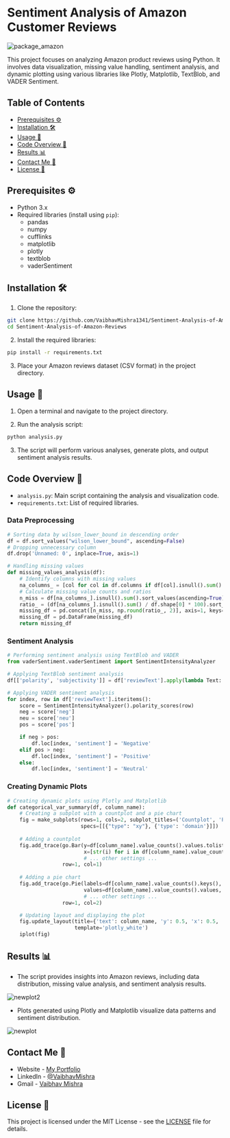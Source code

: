 # Sentiment Analysis of Amazon Customer Reviews

![package_amazon](https://github.com/VaibhavMishra1341/Sentiment-Analysis-of-Amazon-Reviews/assets/39896268/a7ea2d12-d534-4f37-9907-8bce0ab8e21c)

This project focuses on analyzing Amazon product reviews using Python. It involves data visualization, missing value handling, sentiment analysis, and dynamic plotting using various libraries like Plotly, Matplotlib, TextBlob, and VADER Sentiment.

## Table of Contents

- [Prerequisites ⚙️](#prerequisites)
- [Installation 🛠️](#installation)
- [Usage 🚀](#usage)
- [Code Overview 📝](#code-overview)
- [Results 📊](#results)
- [Contact Me 👥](#contributing)
- [License 📄](#license)

## Prerequisites ⚙️

- Python 3.x
- Required libraries (install using `pip`):
  - pandas
  - numpy
  - cufflinks
  - matplotlib
  - plotly
  - textblob
  - vaderSentiment

## Installation 🛠️

1. Clone the repository:
```bash
git clone https://github.com/VaibhavMishra1341/Sentiment-Analysis-of-Amazon-Reviews.git
cd Sentiment-Analysis-of-Amazon-Reviews
```

2. Install the required libraries:
```bash
pip install -r requirements.txt
```

3. Place your Amazon reviews dataset (CSV format) in the project directory.

## Usage 🚀

1. Open a terminal and navigate to the project directory.

2. Run the analysis script:
```bash
python analysis.py
```

3. The script will perform various analyses, generate plots, and output sentiment analysis results.

## Code Overview 📝

- `analysis.py`: Main script containing the analysis and visualization code.
- `requirements.txt`: List of required libraries.

### Data Preprocessing 
```python
# Sorting data by wilson_lower_bound in descending order
df = df.sort_values("wilson_lower_bound", ascending=False)
# Dropping unnecessary column
df.drop('Unnamed: 0', inplace=True, axis=1)

# Handling missing values
def missing_values_analysis(df):
    # Identify columns with missing values
    na_columns_ = [col for col in df.columns if df[col].isnull().sum() > 0]
    # Calculate missing value counts and ratios
    n_miss = df[na_columns_].isnull().sum().sort_values(ascending=True)
    ratio_ = (df[na_columns_].isnull().sum() / df.shape[0] * 100).sort_values(ascending=True)
    missing_df = pd.concat([n_miss, np.round(ratio_, 2)], axis=1, keys=['Missing Values', 'Ratio'])
    missing_df = pd.DataFrame(missing_df)
    return missing_df

```

### Sentiment Analysis
```python
# Performing sentiment analysis using TextBlob and VADER
from vaderSentiment.vaderSentiment import SentimentIntensityAnalyzer

# Applying TextBlob sentiment analysis
df[['polarity', 'subjectivity']] = df['reviewText'].apply(lambda Text: pd.Series(TextBlob(Text).sentiment))

# Applying VADER sentiment analysis
for index, row in df['reviewText'].iteritems():
    score = SentimentIntensityAnalyzer().polarity_scores(row)
    neg = score['neg']
    neu = score['neu']
    pos = score['pos']

    if neg > pos:
        df.loc[index, 'sentiment'] = 'Negative'
    elif pos > neg:
        df.loc[index, 'sentiment'] = 'Positive'
    else:
        df.loc[index, 'sentiment'] = 'Neutral'

```

### Creating Dynamic Plots
```python
# Creating dynamic plots using Plotly and Matplotlib
def categorical_var_summary(df, column_name):
    # Creating a subplot with a countplot and a pie chart
    fig = make_subplots(rows=1, cols=2, subplot_titles=('Countplot', 'Percentage'),
                        specs=[[{"type": "xy"}, {'type': 'domain'}]])
    
    # Adding a countplot
    fig.add_trace(go.Bar(y=df[column_name].value_counts().values.tolist(),
                         x=[str(i) for i in df[column_name].value_counts().index],
                         # ... other settings ...
                  row=1, col=1)
    
    # Adding a pie chart
    fig.add_trace(go.Pie(labels=df[column_name].value_counts().keys(),
                         values=df[column_name].value_counts().values,
                         # ... other settings ...
                  row=1, col=2)

    # Updating layout and displaying the plot
    fig.update_layout(title={'text': column_name, 'y': 0.5, 'x': 0.5, 'xanchor': 'center', 'yanchor': 'top'},
                      template='plotly_white')
    iplot(fig)

```

## Results 📊

- The script provides insights into Amazon reviews, including data distribution, missing value analysis, and sentiment analysis results.

![newplot2](https://github.com/VaibhavMishra1341/Sentiment-Analysis-of-Amazon-Reviews/assets/39896268/822caf3b-b32e-4867-a908-06c865af5250)


- Plots generated using Plotly and Matplotlib visualize data patterns and sentiment distribution.

![newplot](https://github.com/VaibhavMishra1341/Sentiment-Analysis-of-Amazon-Reviews/assets/39896268/8057e584-2f19-4ddc-a378-e0faac2d6aaa)

## Contact Me 👥

- Website - [My Portfolio](https://vaibhav-mishra.vercel.app/)
- LinkedIn - [@VaibhavMishra](https://www.linkedin.com/in/vaibhav-mishra-vm/)
- Gmail - [Vaibhav Mishra](mailto:vaibhavc608@gmail.com)

## License 📄

This project is licensed under the MIT License - see the [LICENSE](LICENSE) file for details.

